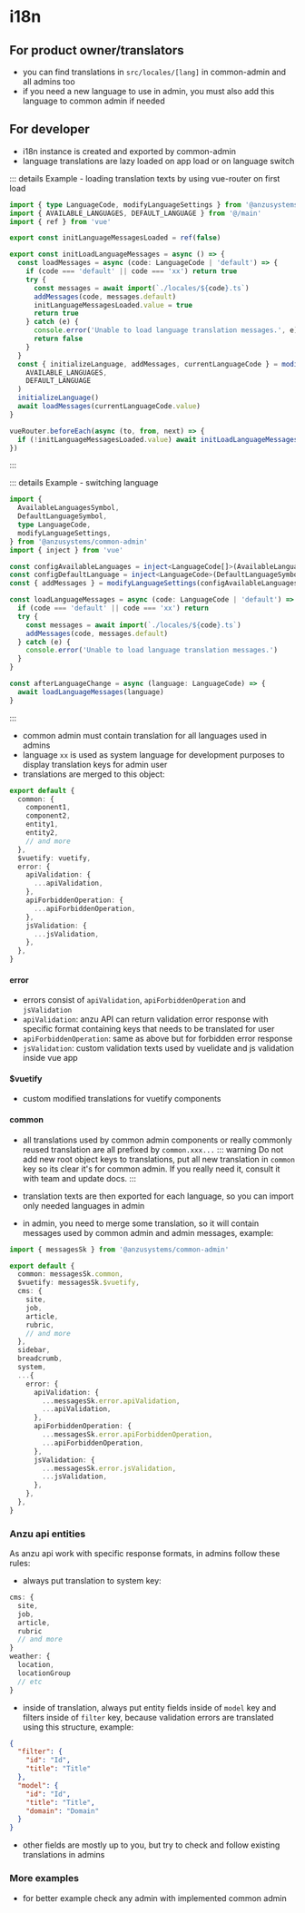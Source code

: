 # i18n

## For product owner/translators
- you can find translations in `src/locales/[lang]` in common-admin and all admins too
- if you need a new language to use in admin, you must also add this language to common admin if needed

## For developer
- i18n instance is created and exported by common-admin
- language translations are lazy loaded on app load or on language switch

::: details Example - loading translation texts by using vue-router on first load
```ts
import { type LanguageCode, modifyLanguageSettings } from '@anzusystems/common-admin'
import { AVAILABLE_LANGUAGES, DEFAULT_LANGUAGE } from '@/main'
import { ref } from 'vue'

export const initLanguageMessagesLoaded = ref(false)

export const initLoadLanguageMessages = async () => {
  const loadMessages = async (code: LanguageCode | 'default') => {
    if (code === 'default' || code === 'xx') return true
    try {
      const messages = await import(`./locales/${code}.ts`)
      addMessages(code, messages.default)
      initLanguageMessagesLoaded.value = true
      return true
    } catch (e) {
      console.error('Unable to load language translation messages.', e)
      return false
    }
  }
  const { initializeLanguage, addMessages, currentLanguageCode } = modifyLanguageSettings(
    AVAILABLE_LANGUAGES,
    DEFAULT_LANGUAGE
  )
  initializeLanguage()
  await loadMessages(currentLanguageCode.value)
}
```
```ts
vueRouter.beforeEach(async (to, from, next) => {
  if (!initLanguageMessagesLoaded.value) await initLoadLanguageMessages()
})
```
:::

::: details Example - switching language
```ts
import {
  AvailableLanguagesSymbol,
  DefaultLanguageSymbol,
  type LanguageCode,
  modifyLanguageSettings,
} from '@anzusystems/common-admin'
import { inject } from 'vue'

const configAvailableLanguages = inject<LanguageCode[]>(AvailableLanguagesSymbol, [])
const configDefaultLanguage = inject<LanguageCode>(DefaultLanguageSymbol, 'sk')
const { addMessages } = modifyLanguageSettings(configAvailableLanguages, configDefaultLanguage)

const loadLanguageMessages = async (code: LanguageCode | 'default') => {
  if (code === 'default' || code === 'xx') return
  try {
    const messages = await import(`./locales/${code}.ts`)
    addMessages(code, messages.default)
  } catch (e) {
    console.error('Unable to load language translation messages.')
  }
}

const afterLanguageChange = async (language: LanguageCode) => {
  await loadLanguageMessages(language)
}
```
:::

- common admin must contain translation for all languages used in admins
- language `xx` is used as system language for development purposes to display translation keys for admin user
- translations are merged to this object:

```ts
export default {
  common: {
    component1,
    component2,
    entity1,
    entity2,
    // and more
  },
  $vuetify: vuetify,
  error: {
    apiValidation: {
      ...apiValidation,
    },
    apiForbiddenOperation: {
      ...apiForbiddenOperation,
    },
    jsValidation: {
      ...jsValidation,
    },
  },
}
```

#### error
- errors consist of `apiValidation`, `apiForbiddenOperation` and `jsValidation`
- `apiValidation`: anzu API can return validation error response with specific format containing keys that needs to be translated for user
- `apiForbiddenOperation`: same as above but for forbidden error response
- `jsValidation`: custom validation texts used by vuelidate and js validation inside vue app

#### $vuetify
- custom modified translations for vuetify components

#### common
- all translations used by common admin components or really commonly reused translation are all prefixed by `common.xxx...`
::: warning
Do not add new root object keys to translations, put all new translation in `common` key so its clear it's for common admin. If you really need it, consult it with team and update docs.
:::

  
- translation texts are then exported for each language, so you can import only needed languages in admin
- in admin, you need to merge some translation, so it will contain messages used by common admin and admin messages, example:
```ts
import { messagesSk } from '@anzusystems/common-admin'

export default {
  common: messagesSk.common,
  $vuetify: messagesSk.$vuetify,
  cms: {
    site,
    job,
    article,
    rubric,
    // and more
  },
  sidebar,
  breadcrumb,
  system,
  ...{
    error: {
      apiValidation: {
        ...messagesSk.error.apiValidation,
        ...apiValidation,
      },
      apiForbiddenOperation: {
        ...messagesSk.error.apiForbiddenOperation,
        ...apiForbiddenOperation,
      },
      jsValidation: {
        ...messagesSk.error.jsValidation,
        ...jsValidation,
      },
    },
  },
}
```

### Anzu api entities
As anzu api work with specific response formats, in admins follow these rules:
- always put translation to system key:
```ts
cms: {
  site,
  job,
  article,
  rubric
  // and more
}
weather: {
  location,
  locationGroup  
  // etc
}
```
- inside of translation, always put entity fields inside of `model` key and filters inside of `filter` key, because validation errors are translated using this structure, example:
```json
{
  "filter": {
    "id": "Id",
    "title": "Title"
  },
  "model": {
    "id": "Id",
    "title": "Title",
    "domain": "Domain"
  }
}
```
- other fields are mostly up to you, but try to check and follow existing translations in admins


### More examples
- for better example check any admin with implemented common admin
